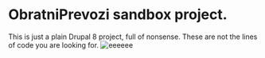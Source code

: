 # ObratniPrevozi sandbox project.

This is just a plain Drupal 8 project, full of nonsense. These are not the lines of code you are looking for.
![eeeeee](https://media.giphy.com/media/l2JJKs3I69qfaQleE/giphy.gif)